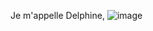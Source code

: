 Je m'appelle Delphine, 
![image](https://github.com/user-attachments/assets/08dce90b-512b-4baa-afb0-c653e9cef618)

